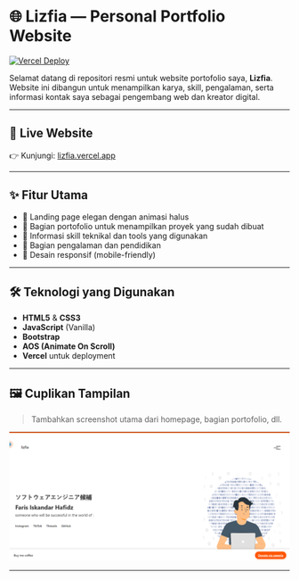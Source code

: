 # 🌐 Lizfia — Personal Portfolio Website

[![Vercel Deploy](https://vercel.com/button)](https://lizfia.vercel.app)

Selamat datang di repositori resmi untuk website portofolio saya, **Lizfia**. Website ini dibangun untuk menampilkan karya, skill, pengalaman, serta informasi kontak saya sebagai pengembang web dan kreator digital.

---

## 🔗 Live Website

👉 Kunjungi: [lizfia.vercel.app](https://lizfia.vercel.app)

---

## ✨ Fitur Utama

- 🎯 Landing page elegan dengan animasi halus
- 💼 Bagian portofolio untuk menampilkan proyek yang sudah dibuat
- 🧠 Informasi skill teknikal dan tools yang digunakan
- 📝 Bagian pengalaman dan pendidikan
- 📱 Desain responsif (mobile-friendly)

---

## 🛠️ Teknologi yang Digunakan

- **HTML5** & **CSS3**
- **JavaScript** (Vanilla)
- **Bootstrap**
- **AOS (Animate On Scroll)**
- **Vercel** untuk deployment

---

## 🖼️ Cuplikan Tampilan

> Tambahkan screenshot utama dari homepage, bagian portofolio, dll.

![Homepage Screenshot](./foto/homepage.png)

---